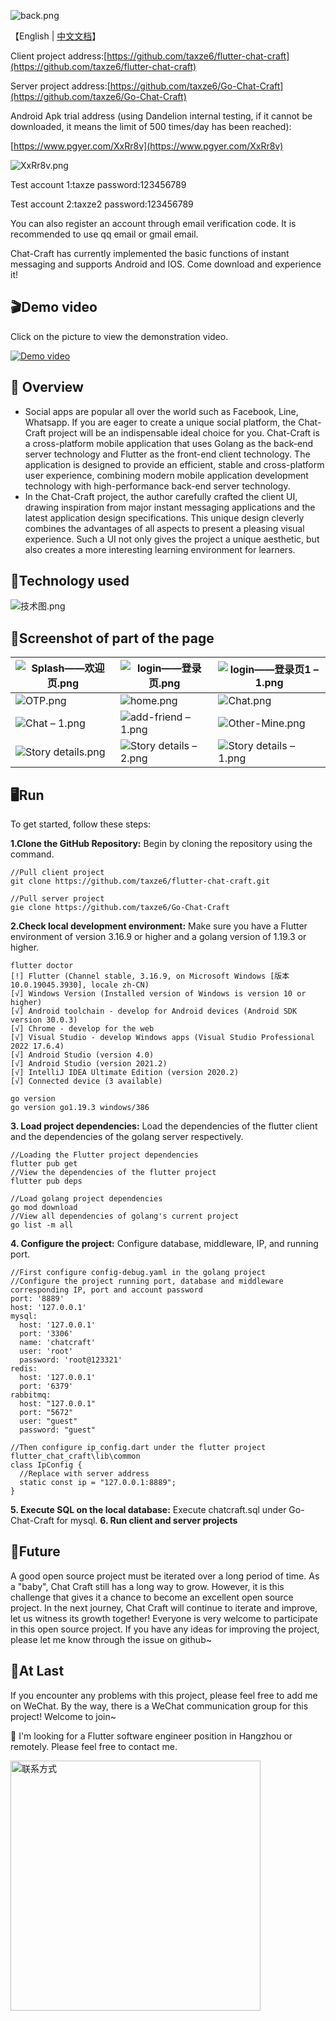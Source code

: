 ![back.png](https://cdn.nlark.com/yuque/0/2024/png/34940884/1706452639127-13565545-9978-4296-8ee1-ff2f4b982170.png#averageHue=%2394908b&clientId=u311e081c-a6cb-4&from=drop&id=Gtb5o&originHeight=1233&originWidth=1812&originalType=binary&ratio=1&rotation=0&showTitle=false&size=1033034&status=done&style=none&taskId=u22e42aa0-226b-4af7-b773-2f7d827fa68&title=)

【English | [中文文档](https://github.com/taxze6/flutter-chat-craft/blob/master/README-CN.md)】

Client project address:[https://github.com/taxze6/flutter-chat-craft](https://github.com/taxze6/flutter-chat-craft)

Server project address:[https://github.com/taxze6/Go-Chat-Craft](https://github.com/taxze6/Go-Chat-Craft)

Android Apk trial address (using Dandelion internal testing, if it cannot be downloaded, it means the limit of 500 times/day has been reached):

[https://www.pgyer.com/XxRr8v](https://www.pgyer.com/XxRr8v)

![XxRr8v.png](https://cdn.nlark.com/yuque/0/2024/png/34940884/1706530855500-2b0da2e8-6a14-40c5-962f-aed1d4bb41e5.png#averageHue=%23fbc403&clientId=u6b1a273d-1ecc-4&from=paste&height=210&id=ud0d638c1&originHeight=210&originWidth=210&originalType=binary&ratio=1&rotation=0&showTitle=false&size=4349&status=done&style=none&taskId=u45f2a28a-f82e-4b21-95ac-5fbba5c4fed&title=&width=210)

Test account 1:taxze password:123456789

Test account 2:taxze2 password:123456789

You can also register an account through email verification code. It is recommended to use qq email or gmail email.

Chat-Craft has currently implemented the basic functions of instant messaging and supports Android and IOS. Come download and experience it!

## 🎬Demo video

Click on the picture to view the demonstration video.

[![Demo video](https://i.ytimg.com/vi/S0c2FW29nNg/maxresdefault.jpg)](https://www.youtube.com/watch?v=S0c2FW29nNg "Demo video")

## 📖 Overview

- Social apps are popular all over the world such as Facebook, Line, Whatsapp. If you are eager to create a unique social platform, the Chat-Craft project will be an indispensable ideal choice for you. Chat-Craft is a cross-platform mobile application that uses Golang as the back-end server technology and Flutter as the front-end client technology. The application is designed to provide an efficient, stable and cross-platform user experience, combining modern mobile application development technology with high-performance back-end server technology.
- In the Chat-Craft project, the author carefully crafted the client UI, drawing inspiration from major instant messaging applications and the latest application design specifications. This unique design cleverly combines the advantages of all aspects to present a pleasing visual experience. Such a UI not only gives the project a unique aesthetic, but also creates a more interesting learning environment for learners.

## 🎨Technology used

![技术图.png](https://cdn.nlark.com/yuque/0/2024/png/34940884/1706494225234-5d89ecce-70a6-4c6e-86d7-859be4b2d4c0.png#averageHue=%23faf7f4&clientId=u1ec3d590-b191-4&from=paste&height=741&id=u297e2b92&originHeight=741&originWidth=1030&originalType=binary&ratio=1&rotation=0&showTitle=false&size=107597&status=done&style=none&taskId=u0f98aafc-f7ee-4a06-8850-6a39e1fbff5&title=&width=1030)

## 🔨Screenshot of part of the page

| ![Splash——欢迎页.png](https://cdn.nlark.com/yuque/0/2024/png/34940884/1706495772905-c591ed63-1056-4734-bd80-d6e96d21e0dd.png#averageHue=%23fcf9f2&clientId=u1ec3d590-b191-4&from=drop&id=uec7d6408&originHeight=812&originWidth=375&originalType=binary&ratio=1&rotation=0&showTitle=false&size=20557&status=done&style=none&taskId=ue698b7df-e4cc-4d8e-8b7b-894db87d866&title=) | ![login——登录页.png](https://cdn.nlark.com/yuque/0/2024/png/34940884/1706495780914-1a2cfd47-00aa-4190-b5c1-23c4d6999b0a.png#averageHue=%23fbfbfb&clientId=u1ec3d590-b191-4&from=drop&id=u2dc4704f&originHeight=812&originWidth=375&originalType=binary&ratio=1&rotation=0&showTitle=false&size=25951&status=done&style=none&taskId=u8b2d6d10-13cd-4950-aa48-ad6d5f1b3ee&title=) | ![login——登录页1 – 1.png](https://cdn.nlark.com/yuque/0/2024/png/34940884/1706495783743-bb86193d-ea72-471c-ac14-a5af86a3f7f5.png#averageHue=%23faf7ef&clientId=u1ec3d590-b191-4&from=drop&id=u19bfacbd&originHeight=812&originWidth=375&originalType=binary&ratio=1&rotation=0&showTitle=false&size=30750&status=done&style=none&taskId=u5369b5a9-5459-4085-a2bc-5a7d4ef36bf&title=) |
| ------------------------------------------------------------ | ------------------------------------------------------------ | ------------------------------------------------------------ |
| ![OTP.png](https://cdn.nlark.com/yuque/0/2024/png/34940884/1706495803753-146d624e-7d93-44e5-9014-93f0d98878ef.png#averageHue=%23fcfbf7&clientId=u1ec3d590-b191-4&from=drop&id=ua6e398f2&originHeight=812&originWidth=375&originalType=binary&ratio=1&rotation=0&showTitle=false&size=18940&status=done&style=none&taskId=u11cee891-e301-4bca-9aae-4829550a4a1&title=) | ![home.png](https://cdn.nlark.com/yuque/0/2024/png/34940884/1706495809556-17ead725-7db2-46af-8950-d7579ee47b7e.png#averageHue=%23f3f2f0&clientId=u1ec3d590-b191-4&from=drop&id=u4a604d5e&originHeight=812&originWidth=375&originalType=binary&ratio=1&rotation=0&showTitle=false&size=102104&status=done&style=none&taskId=ube64ad3b-fd7d-4498-a4b0-5a0f39868ca&title=) | ![Chat.png](https://cdn.nlark.com/yuque/0/2024/png/34940884/1706495822312-bcfa98d9-6ef1-4b69-b6be-c2e32eff47d8.png#averageHue=%23f8f1d9&clientId=u1ec3d590-b191-4&from=drop&id=u48eb43a7&originHeight=812&originWidth=375&originalType=binary&ratio=1&rotation=0&showTitle=false&size=36515&status=done&style=none&taskId=u9b1f3b51-c484-479f-9a76-948d9058018&title=) |
| ![Chat – 1.png](https://cdn.nlark.com/yuque/0/2024/png/34940884/1706495825457-822b33df-ec91-43e6-80af-b6e25d644e83.png#averageHue=%23aba89d&clientId=u1ec3d590-b191-4&from=drop&id=vfqjH&originHeight=812&originWidth=375&originalType=binary&ratio=1&rotation=0&showTitle=false&size=66136&status=done&style=none&taskId=uc0d3f3b8-e098-4b97-b12d-2eb81f6bd47&title=) | ![add-friend – 1.png](https://cdn.nlark.com/yuque/0/2024/png/34940884/1706495829943-9baff26d-0ac9-4c11-9ba8-3f40d5c32ad0.png#averageHue=%23fbf2e4&clientId=u1ec3d590-b191-4&from=drop&id=zoswb&originHeight=812&originWidth=375&originalType=binary&ratio=1&rotation=0&showTitle=false&size=80104&status=done&style=none&taskId=u4fe3b98a-de17-4565-a0cd-a191c07cad7&title=) | ![Other-Mine.png](https://cdn.nlark.com/yuque/0/2024/png/34940884/1706495835896-c353bfe3-ae93-48c2-9a95-1f33728d96ff.png#averageHue=%23e2dbd6&clientId=u1ec3d590-b191-4&from=drop&id=LDUnb&originHeight=812&originWidth=375&originalType=binary&ratio=1&rotation=0&showTitle=false&size=147881&status=done&style=none&taskId=ue9f91513-d982-478c-b4e9-5f7993bb610&title=) |
| ![Story details.png](https://cdn.nlark.com/yuque/0/2024/png/34940884/1706496016597-01861233-88f3-4b59-84b7-b62ab931e8c4.png#averageHue=%236b645d&clientId=u1ec3d590-b191-4&from=paste&height=812&id=u8c8244d5&originHeight=812&originWidth=375&originalType=binary&ratio=1&rotation=0&showTitle=false&size=389269&status=done&style=none&taskId=u17db3bd8-852f-4f8b-ac5e-177dfc16b31&title=&width=375) | ![Story details – 2.png](https://cdn.nlark.com/yuque/0/2024/png/34940884/1706496018272-c98730a7-3fe5-428d-93b1-ee2743a2ad4f.png#averageHue=%23766f68&clientId=u1ec3d590-b191-4&from=paste&height=812&id=u60de0232&originHeight=812&originWidth=375&originalType=binary&ratio=1&rotation=0&showTitle=false&size=394531&status=done&style=none&taskId=ub8f93179-c7d7-46df-be5f-139e131ca7c&title=&width=375) | ![Story details – 1.png](https://cdn.nlark.com/yuque/0/2024/png/34940884/1706496020425-cdf17e85-8001-4576-87fa-fffbe2c201c4.png#averageHue=%236f6d6b&clientId=u1ec3d590-b191-4&from=paste&height=812&id=u151ac970&originHeight=812&originWidth=375&originalType=binary&ratio=1&rotation=0&showTitle=false&size=235525&status=done&style=none&taskId=uce344479-5488-43a2-9762-9f213bd3751&title=&width=375) |

## 🖥️Run

To get started, follow these steps:

**1.Clone the GitHub Repository:** Begin by cloning the repository using the command.

```
//Pull client project
git clone https://github.com/taxze6/flutter-chat-craft.git

//Pull server project
gie clone https://github.com/taxze6/Go-Chat-Craft
```

**2.Check local development environment:**  Make sure you have a Flutter environment of version 3.16.9 or higher and a golang version of 1.19.3 or higher.

```
flutter doctor
[!] Flutter (Channel stable, 3.16.9, on Microsoft Windows [版本 10.0.19045.3930], locale zh-CN)
[√] Windows Version (Installed version of Windows is version 10 or higher)
[√] Android toolchain - develop for Android devices (Android SDK version 30.0.3)
[√] Chrome - develop for the web
[√] Visual Studio - develop Windows apps (Visual Studio Professional 2022 17.6.4)
[√] Android Studio (version 4.0)
[√] Android Studio (version 2021.2)
[√] IntelliJ IDEA Ultimate Edition (version 2020.2)
[√] Connected device (3 available)

go version
go version go1.19.3 windows/386
```

**3. Load project dependencies:** Load the dependencies of the flutter client and the dependencies of the golang server respectively.

```
//Loading the Flutter project dependencies
flutter pub get
//View the dependencies of the flutter project
flutter pub deps

//Load golang project dependencies
go mod download
//View all dependencies of golang's current project
go list -m all
```

**4. Configure the project:** Configure database, middleware, IP, and running port.

```
//First configure config-debug.yaml in the golang project
//Configure the project running port, database and middleware corresponding IP, port and account password
port: '8889'
host: '127.0.0.1'
mysql:
  host: '127.0.0.1'
  port: '3306'
  name: 'chatcraft'
  user: 'root'
  password: 'root@123321'
redis:
  host: '127.0.0.1'
  port: '6379'
rabbitmq:
  host: "127.0.0.1"
  port: "5672"
  user: "guest"
  password: "guest"

//Then configure ip_config.dart under the flutter project flutter_chat_craft\lib\common
class IpConfig {
  //Replace with server address
  static const ip = "127.0.0.1:8889";
}
```

**5. Execute SQL on the local database:** Execute chatcraft.sql under Go-Chat-Craft for mysql.
**6. Run client and server projects**

## 🎉Future

A good open source project must be iterated over a long period of time. As a "baby", Chat Craft still has a long way to grow. However, it is this challenge that gives it a chance to become an excellent open source project. In the next journey, Chat Craft will continue to iterate and improve, let us witness its growth together! Everyone is very welcome to participate in this open source project. If you have any ideas for improving the project, please let me know through the issue on github~

## 🎈At Last

If you encounter any problems with this project, please feel free to add me on WeChat. By the way, there is a WeChat communication group for this project! Welcome to join~

🌱 I'm looking for a Flutter software engineer position in Hangzhou or remotely. Please feel free to contact me.

<img src="https://cdn.nlark.com/yuque/0/2024/jpeg/34940884/1706531915212-3f6ec8cb-31b6-48a1-895a-214c4d2ff5e3.jpeg#averageHue=%23e99c7a&clientId=u6b1a273d-1ecc-4&from=paste&height=436&id=ue0aa47b6&originHeight=1295&originWidth=950&originalType=binary&ratio=1&rotation=0&showTitle=false&size=106469&status=done&style=none&taskId=ue699869b-0c6d-4d37-843d-3d8bb324590&title=&width=320" alt="联系方式" width="400">
